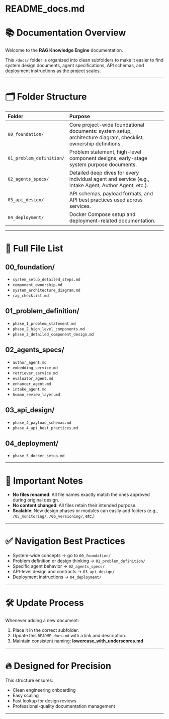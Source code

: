 # README_docs.md

# 📚 Documentation Overview

Welcome to the **RAG Knowledge Engine** documentation.

This `/docs/` folder is organized into clean subfolders to make it easier to find system design documents, agent specifications, API schemas, and deployment instructions as the project scales.

---

# 🗂️ Folder Structure

| Folder | Purpose |
|:-------|:--------|
| `00_foundation/` | Core project-wide foundational documents: system setup, architecture diagram, checklist, ownership definitions. |
| `01_problem_definition/` | Problem statement, high-level component designs, early-stage system purpose documents. |
| `02_agents_specs/` | Detailed deep dives for every individual agent and service (e.g., Intake Agent, Author Agent, etc.). |
| `03_api_design/` | API schemas, payload formats, and API best practices used across services. |
| `04_deployment/` | Docker Compose setup and deployment-related documentation. |

---

# 📜 Full File List

## 00_foundation/
- `system_setup_detailed_steps.md`
- `component_ownership.md`
- `system_architecture_diagram.md`
- `rag_checklist.md`

## 01_problem_definition/
- `phase_1_problem_statement.md`
- `phase_2_high_level_components.md`
- `phase_3_detailed_component_design.md`

## 02_agents_specs/
- `author_agent.md`
- `embedding_service.md`
- `retriever_service.md`
- `evaluator_agent.md`
- `enhancer_agent.md`
- `intake_agent.md`
- `human_review_layer.md`

## 03_api_design/
- `phase_4_payload_schemas.md`
- `phase_4_api_best_practices.md`

## 04_deployment/
- `phase_5_docker_setup.md`

---

# 📢 Important Notes

- **No files renamed**: All file names exactly match the ones approved during original design.
- **No content changed**: All files retain their intended purpose.
- **Scalable**: New design phases or modules can easily add folders (e.g., `/05_monitoring/`, `/06_versioning/`, etc.)

---

# ✅ Navigation Best Practices

- System-wide concepts → go to `00_foundation/`
- Problem definition or design thinking → `01_problem_definition/`
- Specific agent behavior → `02_agents_specs/`
- API-level design and contracts → `03_api_design/`
- Deployment instructions → `04_deployment/`

---

# 🛠️ Update Process

Whenever adding a new document:
1. Place it in the correct subfolder.
2. Update this `README_docs.md` with a link and description.
3. Maintain consistent naming: **lowercase_with_underscores.md**

---

# 🔥 Designed for Precision

This structure ensures:
- Clean engineering onboarding
- Easy scaling
- Fast lookup for design reviews
- Professional-quality documentation management

---


